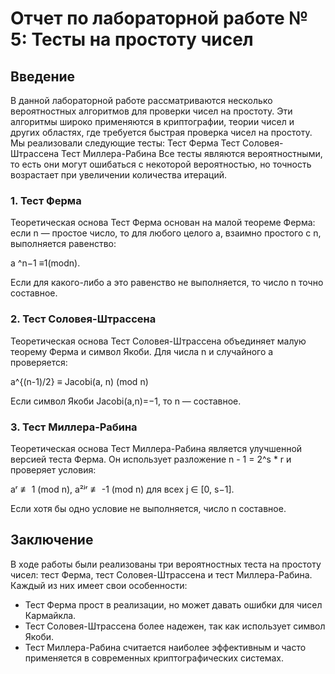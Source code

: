 



# Отчет по лабораторной работе № 5: Тесты на простоту чисел

## Введение

В данной лабораторной работе рассматриваются несколько вероятностных алгоритмов для проверки чисел на простоту. Эти алгоритмы широко применяются в криптографии, теории чисел и других областях, где требуется быстрая проверка чисел на простоту.
Мы реализовали следующие тесты:
Тест Ферма
Тест Соловея-Штрассена
Тест Миллера-Рабина
Все тесты являются вероятностными, то есть они могут ошибаться с некоторой вероятностью, но точность возрастает при увеличении количества итераций.

### 1. Тест Ферма

Теоретическая основа
Тест Ферма основан на малой теореме Ферма: если n — простое число, то для любого целого a, взаимно простого с n, выполняется равенство:

a ^n−1 ≡1(modn).

Если для какого-либо a это равенство не выполняется, то число n точно составное.



### 2. Тест Соловея-Штрассена

Теоретическая основа
Тест Соловея-Штрассена объединяет малую теорему Ферма и символ Якоби. Для числа n и случайного a проверяется:

a^{(n-1)/2} ≡ Jacobi(a, n) (mod n)

Если символ Якоби Jacobi(a,n)=−1, то n — составное.


### 3. Тест Миллера-Рабина
Теоретическая основа
Тест Миллера-Рабина является улучшенной версией теста Ферма. Он использует разложение n - 1 = 2^s * r и проверяет условия:

aʳ ≢ 1 (mod n),
a²ʲʳ ≢ -1 (mod n) для всех j ∈ [0, s−1].

Если хотя бы одно условие не выполняется, число n составное.


## Заключение

В ходе работы были реализованы три вероятностных теста на простоту чисел: тест Ферма, тест Соловея-Штрассена и тест Миллера-Рабина. Каждый из них имеет свои особенности:

- Тест Ферма прост в реализации, но может давать ошибки для чисел Кармайкла.
- Тест Соловея-Штрассена более надежен, так как использует символ Якоби.
- Тест Миллера-Рабина считается наиболее эффективным и часто применяется в современных криптографических системах.

